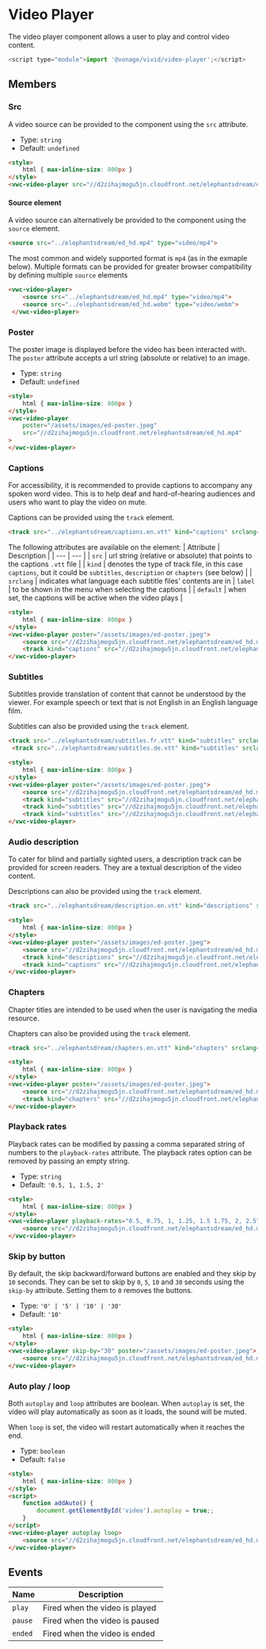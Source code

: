 # Video Player

The video player component allows a user to play and control video content.

```js
<script type="module">import '@vonage/vivid/video-player';</script>
```

## Members

### Src

A video source can be provided to the component using the `src` attribute.

- Type: `string`
- Default: `undefined`

```html preview
<style>
	html { max-inline-size: 800px }
</style>
<vwc-video-player src="//d2zihajmogu5jn.cloudfront.net/elephantsdream/ed_hd.mp4"></vwc-video-player>
```

#### Source element

A video source can alternatively be provided to the component using the `source` element.

```html
<source src="../elephantsdream/ed_hd.mp4" type="video/mp4">
```

The most common and widely supported format is `mp4` (as in the exmaple below).
Multiple formats can be provided for greater browser compatibility by defining multiple `source` elements

```html
<vwc-video-player>
    <source src="../elephantsdream/ed_hd.mp4" type="video/mp4">
    <source src="../elephantsdream/ed_hd.webm" type="video/webm">
 </vwc-video-player>
```

### Poster

The poster image is displayed before the video has been interacted with. The `poster` attribute accepts a url string (absolute or relative) to an image.

- Type: `string`
- Default: `undefined`

```html preview
<style>
	html { max-inline-size: 800px }
</style>
<vwc-video-player
    poster="/assets/images/ed-poster.jpeg"
    src="//d2zihajmogu5jn.cloudfront.net/elephantsdream/ed_hd.mp4"
>
</vwc-video-player>
```

### Captions

For accessibility, it is recommended to provide captions to accompany any spoken word video. This is to help deaf and hard-of-hearing audiences and users who want to play the video on mute.

Captions can be provided using the `track` element.

```html
<track src="../elephantsdream/captions.en.vtt" kind="captions" srclang="en" label="English" default>
```

The following attributes are available on the element:
| Attribute | Description |
| --- | --- |
| `src` | url string (relative or absolute) that points to the captions `.vtt` file |
| `kind` | denotes the type of track file, in this case `captions`, but it could be `subtitles`, `description` or `chapters` (see below) |
| `srclang` | indicates what language each subtitle files' contents are in
| `label` | to be shown in the menu when selecting the captions |
| `default` |  when set, the captions will be active when the video plays |

```html preview
<style>
	html { max-inline-size: 800px }
</style>
<vwc-video-player poster="/assets/images/ed-poster.jpeg">
    <source src="//d2zihajmogu5jn.cloudfront.net/elephantsdream/ed_hd.mp4" type="video/mp4">
    <track kind="captions" src="//d2zihajmogu5jn.cloudfront.net/elephantsdream/captions.en.vtt" srclang="en" label="English" default>
</vwc-video-player>
```

### Subtitles

Subtitles provide translation of content that cannot be understood by the viewer. For example speech or text that is not English in an English language film.

Subtitles can also be provided using the `track` element.

```html
<track src="../elephantsdream/subtitles.fr.vtt" kind="subtitles" srclang="fr" label="Française">
 <track src="../elephantsdream/subtitles.de.vtt" kind="subtitles" srclang="de" label="Deutsch">
```

```html preview
<style>
	html { max-inline-size: 800px }
</style>
<vwc-video-player poster="/assets/images/ed-poster.jpeg">
    <source src="//d2zihajmogu5jn.cloudfront.net/elephantsdream/ed_hd.mp4" type="video/mp4">
    <track kind="subtitles" src="//d2zihajmogu5jn.cloudfront.net/elephantsdream/captions.en.vtt" srclang="en" label="English" default>
    <track kind="subtitles" src="//d2zihajmogu5jn.cloudfront.net/elephantsdream/captions.ja.vtt" srclang="ja" label="Japanese">
    <track kind="subtitles" src="//d2zihajmogu5jn.cloudfront.net/elephantsdream/captions.ru.vtt" srclang="ru" label="Russian">
</vwc-video-player>
```

### Audio description

To cater for blind and partially sighted users, a description track can be provided for screen readers. They are a textual description of the video content.

Descriptions can also be provided using the `track` element.

```html
<track src="../elephantsdream/description.en.vtt" kind="descriptions" srclang="en" label="English">
```

```html preview
<style>
	html { max-inline-size: 800px }
</style>
<vwc-video-player poster="/assets/images/ed-poster.jpeg">
    <source src="//d2zihajmogu5jn.cloudfront.net/elephantsdream/ed_hd.mp4" type="video/mp4">
    <track kind="descriptions" src="//d2zihajmogu5jn.cloudfront.net/elephantsdream/descriptions.en.vtt" label="English" srclang="en">
    <track kind="captions" src="//d2zihajmogu5jn.cloudfront.net/elephantsdream/captions.en.vtt" srclang="en" label="English">
</vwc-video-player>
```

### Chapters

Chapter titles are intended to be used when the user is navigating the media resource.

Chapters can also be provided using the `track` element.

```html
<track src="../elephantsdream/chapters.en.vtt" kind="chapters" srclang="en">
```

```html preview
<style>
	html { max-inline-size: 800px }
</style>
<vwc-video-player poster="/assets/images/ed-poster.jpeg">
    <source src="//d2zihajmogu5jn.cloudfront.net/elephantsdream/ed_hd.mp4" type="video/mp4">
    <track kind="chapters" src="//d2zihajmogu5jn.cloudfront.net/elephantsdream/chapters.en.vtt" srclang="en">
</vwc-video-player>
```

### Playback rates

Playback rates can be modified by passing a comma separated string of numbers to the `playback-rates` attribute.
The playback rates option can be removed by passing an empty string.

- Type: `string`
- Default: `'0.5, 1, 1.5, 2'` 

```html preview
<style>
	html { max-inline-size: 800px }
</style>
<vwc-video-player playback-rates="0.5, 0.75, 1, 1.25, 1.5 1.75, 2, 2.5" poster="/assets/images/ed-poster.jpeg">
    <source src="//d2zihajmogu5jn.cloudfront.net/elephantsdream/ed_hd.mp4" type="video/mp4">
</vwc-video-player>
```

### Skip by button

By default, the skip backward/forward buttons are enabled and they skip by `10` seconds.
They can be set to skip by `0`, `5`, `10` and `30` seconds using the `skip-by` attribute. 
Setting them to `0` removes the buttons.

- Type: `'0' | '5' | '10' | '30'`
- Default: `'10'`

```html preview
<style>
	html { max-inline-size: 800px }
</style>
<vwc-video-player skip-by="30" poster="/assets/images/ed-poster.jpeg">
    <source src="//d2zihajmogu5jn.cloudfront.net/elephantsdream/ed_hd.mp4" type="video/mp4">
</vwc-video-player>
```

### Auto play / loop

Both `autoplay` and `loop` attributes are boolean. When `autoplay` is set, the video will play automatically as soon as it loads, the sound will be muted.

When `loop` is set, the video will restart automatically when it reaches the end.

- Type: `boolean`
- Default: `false`

```html preview
<style>
	html { max-inline-size: 800px }
</style>
<script>
    function addAuto() {
        document.getElementById('video').autoplay = true;;
    }
</script>
<vwc-video-player autoplay loop>
    <source src="//d2zihajmogu5jn.cloudfront.net/elephantsdream/ed_hd.mp4" type="video/mp4">
</vwc-video-player>
```

## Events

<div class="table-wrapper">

| Name | Description |
| ---- | ----------- |
| `play` | Fired when the video is played |
| `pause` | Fired when the video is paused |
| `ended` | Fired when the video is ended |

</div>
